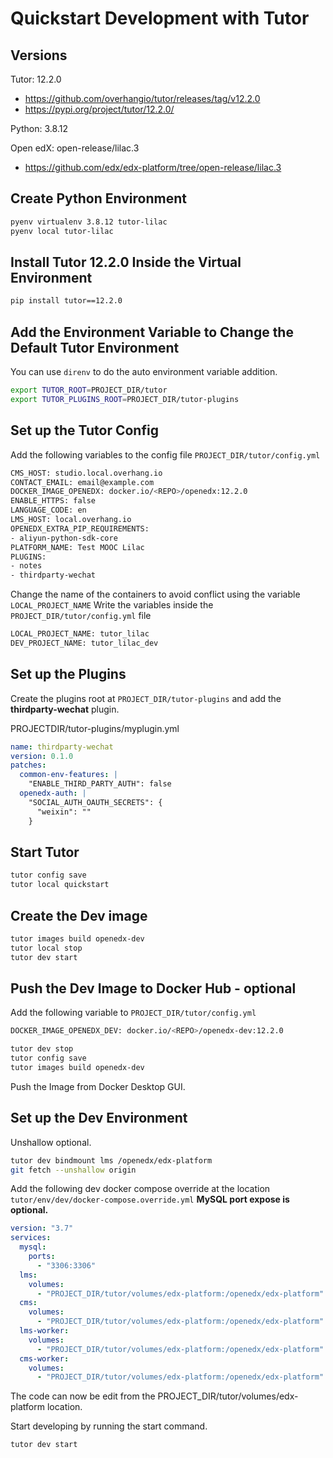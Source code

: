 # Quickstart Development with Tutor

## Versions

Tutor: 12.2.0

-  https://github.com/overhangio/tutor/releases/tag/v12.2.0
-  https://pypi.org/project/tutor/12.2.0/

Python: 3.8.12

Open edX: open-release/lilac.3

- https://github.com/edx/edx-platform/tree/open-release/lilac.3


## Create Python Environment

```bash
pyenv virtualenv 3.8.12 tutor-lilac
pyenv local tutor-lilac
```

## Install Tutor 12.2.0 Inside the Virtual Environment

```bash
pip install tutor==12.2.0
```

## Add the Environment Variable to Change the Default Tutor Environment

You can use `direnv` to do the auto environment variable addition.

```bash
export TUTOR_ROOT=PROJECT_DIR/tutor
export TUTOR_PLUGINS_ROOT=PROJECT_DIR/tutor-plugins
```

## Set up the Tutor Config

Add the following variables to the config file `PROJECT_DIR/tutor/config.yml`

```bash
CMS_HOST: studio.local.overhang.io
CONTACT_EMAIL: email@example.com
DOCKER_IMAGE_OPENEDX: docker.io/<REPO>/openedx:12.2.0
ENABLE_HTTPS: false
LANGUAGE_CODE: en
LMS_HOST: local.overhang.io
OPENEDX_EXTRA_PIP_REQUIREMENTS:
- aliyun-python-sdk-core
PLATFORM_NAME: Test MOOC Lilac
PLUGINS:
- notes
- thirdparty-wechat
```

Change the name of the containers to avoid conflict using the variable `LOCAL_PROJECT_NAME`
Write the variables inside the `PROJECT_DIR/tutor/config.yml` file

```bash
LOCAL_PROJECT_NAME: tutor_lilac
DEV_PROJECT_NAME: tutor_lilac_dev
```

## Set up the Plugins
Create the plugins root at `PROJECT_DIR/tutor-plugins` and add the **thirdparty-wechat** plugin.

PROJECTDIR/tutor-plugins/myplugin.yml
```YAML
name: thirdparty-wechat
version: 0.1.0
patches:
  common-env-features: |
    "ENABLE_THIRD_PARTY_AUTH": false
  openedx-auth: |
    "SOCIAL_AUTH_OAUTH_SECRETS": {
      "weixin": ""
    }
```

## Start Tutor

```bash
tutor config save
tutor local quickstart
```

## Create the Dev image

```bash
tutor images build openedx-dev
tutor local stop
tutor dev start
```

## Push the Dev Image to Docker Hub - optional

Add the following variable to `PROJECT_DIR/tutor/config.yml`

```bash
DOCKER_IMAGE_OPENEDX_DEV: docker.io/<REPO>/openedx-dev:12.2.0
```

```bash
tutor dev stop
tutor config save
tutor images build openedx-dev
```

Push the Image from Docker Desktop GUI.

## Set up the Dev Environment

Unshallow optional.

```bash
tutor dev bindmount lms /openedx/edx-platform
git fetch --unshallow origin
```

Add the following dev docker compose override at the location `tutor/env/dev/docker-compose.override.yml`
**MySQL port expose is optional.**

```YAML
version: "3.7"
services:
  mysql:
    ports:
      - "3306:3306"
  lms:
    volumes:
      - "PROJECT_DIR/tutor/volumes/edx-platform:/openedx/edx-platform"
  cms:
    volumes:
      - "PROJECT_DIR/tutor/volumes/edx-platform:/openedx/edx-platform"
  lms-worker:
    volumes:
      - "PROJECT_DIR/tutor/volumes/edx-platform:/openedx/edx-platform"
  cms-worker:
    volumes:
      - "PROJECT_DIR/tutor/volumes/edx-platform:/openedx/edx-platform"
```

The code can now be edit from the PROJECT_DIR/tutor/volumes/edx-platform location.

Start developing by running the start command.
```bash
tutor dev start
```
